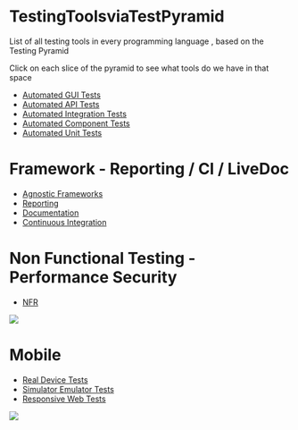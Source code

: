 # TestingToolsviaTestPyramid
List of all testing tools in every programming language , based on the Testing Pyramid

Click on each slice of the pyramid to see what tools do we have in that space

* [Automated GUI Tests](https://github.com/AdyKalra/TestingToolsviaTestPyramid/blob/master/AutomatedGUITests.md)
* [Automated API Tests](https://github.com/AdyKalra/TestingToolsviaTestPyramid/blob/master/AutomatedAPITests.md)
* [Automated Integration Tests](https://github.com/AdyKalra/TestingToolsviaTestPyramid/blob/master/AutomatedIntegrationTests.md)
* [Automated Component Tests](https://github.com/AdyKalra/TestingToolsviaTestPyramid/blob/master/AutomatedComponentTests.md)
* [Automated Unit Tests](https://github.com/AdyKalra/TestingToolsviaTestPyramid/blob/master/AutomatedUnitTests.md)

# Framework - Reporting / CI / LiveDoc 
* [Agnostic Frameworks](https://github.com/AdyKalra/TestingToolsviaTestPyramid/blob/master/AgnosticFrameworks.md)
* [Reporting](https://github.com/AdyKalra/TestingToolsviaTestPyramid/blob/master/Reporting.md)
* [Documentation](https://github.com/AdyKalra/TestingToolsviaTestPyramid/blob/master/Documentation.md)
* [Continuous Integration](https://github.com/AdyKalra/TestingToolsviaTestPyramid/blob/master/ContinuousIntegration.md)

# Non Functional Testing - Performance Security
* [NFR](https://github.com/AdyKalra/TestingToolsviaTestPyramid/blob/master/NFR.md)

<!-- Image Map Generated by http://www.image-map.net/ -->
<img src="https://atlassianblog.wpengine.com/wp-content/uploads/03-Piramides-03-03.png" usemap="#image-map">

<map name="image-map">
    <area target="" alt="" title="" href="https://github.com/AdyKalra/TestingToolsviaTestPyramid/blob/master/AutomatedGUITests.md" coords="514,226,690,343" shape="rect">
    <area target="" alt="" title="" href="https://github.com/AdyKalra/TestingToolsviaTestPyramid/blob/master/AutomatedAPITests.md" coords="768,455,430,379" shape="rect">
    <area target="" alt="" title="" href="https://github.com/AdyKalra/TestingToolsviaTestPyramid/blob/master/AutomatedIntegrationTests.md" coords="380,463,832,547" shape="rect">
    <area target="" alt="" title="" href="https://github.com/AdyKalra/TestingToolsviaTestPyramid/blob/master/AutomatedComponentTests.md" coords="334,551,871,635" shape="rect">
    <area target="" alt="" title="" href="https://github.com/AdyKalra/TestingToolsviaTestPyramid/blob/master/AutomatedUnitTests.md" coords="279,674,945,754" shape="rect">
</map>

# Mobile
* [Real Device Tests](https://github.com/AdyKalra/TestingToolsviaTestPyramid/blob/master/RealDeviceTests.md)
* [Simulator Emulator Tests](https://github.com/AdyKalra/TestingToolsviaTestPyramid/blob/master/SimulatorEmulatorTests.md)
* [Responsive Web Tests](https://github.com/AdyKalra/TestingToolsviaTestPyramid/blob/master/ResponsiveWebTests.md)

<img src="https://user-images.githubusercontent.com/8856857/30575777-696b75de-9d46-11e7-89e4-53a43c286969.JPG">

